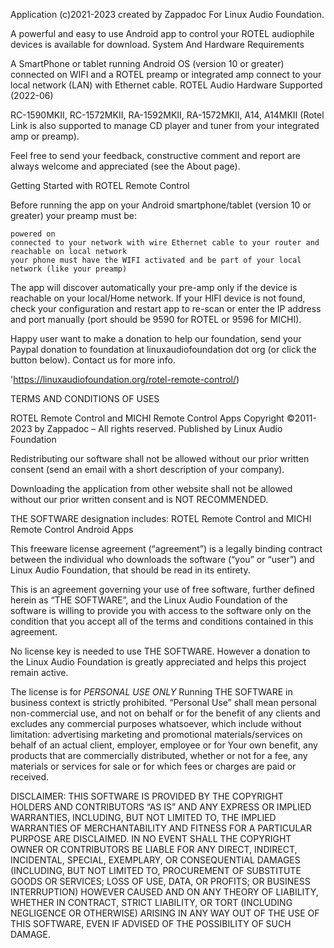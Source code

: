 Application (c)2021-2023 created by Zappadoc For Linux Audio Foundation.

A powerful and easy to use Android app to control your ROTEL audiophile devices is available for download.
System And Hardware Requirements

A SmartPhone or tablet running Android OS (version 10 or greater) connected on WIFI and a ROTEL preamp or integrated amp connect to your local network (LAN) with Ethernet cable.
ROTEL Audio Hardware Supported (2022-06)

RC-1590MKII, RC-1572MKII, RA-1592MKII, RA-1572MKII, A14, A14MKII (Rotel Link is also supported to manage CD player and tuner from your integrated amp or preamp).

Feel free to send your feedback, constructive comment and report are always welcome and appreciated (see the About page).

Getting Started with ROTEL Remote Control

Before running the app on your Android smartphone/tablet (version 10 or greater) your preamp must be:

    powered on
    connected to your network with wire Ethernet cable to your router and reachable on local network
    your phone must have the WIFI activated and be part of your local network (like your preamp)

The app will discover automatically your pre-amp only if the device is reachable on your local/Home network. If your HIFI device is not found, check your configuration and restart app to re-scan or enter the IP address and port manually (port should be 9590 for ROTEL or 9596 for MICHI).

Happy user want to make a donation to help our foundation, send your Paypal donation to foundation at linuxaudiofoundation dot org (or click the button below). Contact us for more info.

'https://linuxaudiofoundation.org/rotel-remote-control/)

TERMS AND CONDITIONS OF USES

ROTEL Remote Control and MICHI Remote Control Apps
Copyright ©2011-2023 by Zappadoc – All rights reserved.
Published by Linux Audio Foundation

Redistributing our software shall not be allowed without our prior written consent (send an email with a short description of your company).

Downloading the application from other website shall not be allowed without our prior written consent and is NOT RECOMMENDED.

THE SOFTWARE designation includes: ROTEL Remote Control and MICHI Remote Control Android Apps

This freeware license agreement (“agreement”) is a legally binding contract between the individual who downloads the software (“you” or “user”) and Linux Audio Foundation, that should be read in its entirety.

This is an agreement governing your use of free software, further defined herein as “THE SOFTWARE”, and the Linux Audio Foundation of the software is willing to provide you with access to the software only on the condition that you accept all of the terms and conditions contained in this agreement.

No license key is needed to use THE SOFTWARE. However a donation to the Linux Audio Foundation is greatly appreciated and helps this project remain active.

The license is for *PERSONAL USE ONLY* Running THE SOFTWARE in business context is strictly prohibited. “Personal Use” shall mean personal non-commercial use, and not on behalf or for the benefit of any clients and excludes any commercial purposes whatsoever, which include without limitation: advertising marketing and promotional materials/services on behalf of an actual client, employer, employee or for Your own benefit, any products that are commercially distributed, whether or not for a fee, any materials or services for sale or for which fees or charges are paid or received.

DISCLAIMER:
THIS SOFTWARE IS PROVIDED BY THE COPYRIGHT HOLDERS AND CONTRIBUTORS “AS IS” AND ANY EXPRESS OR IMPLIED WARRANTIES, INCLUDING, BUT NOT LIMITED TO, THE IMPLIED WARRANTIES OF MERCHANTABILITY AND FITNESS FOR A PARTICULAR PURPOSE ARE DISCLAIMED. IN NO EVENT SHALL THE COPYRIGHT OWNER OR CONTRIBUTORS BE LIABLE FOR ANY DIRECT, INDIRECT, INCIDENTAL, SPECIAL, EXEMPLARY, OR CONSEQUENTIAL DAMAGES (INCLUDING, BUT NOT LIMITED TO, PROCUREMENT OF SUBSTITUTE GOODS OR SERVICES; LOSS OF USE, DATA, OR PROFITS; OR BUSINESS INTERRUPTION) HOWEVER CAUSED AND ON ANY THEORY OF LIABILITY, WHETHER IN CONTRACT, STRICT LIABILITY, OR TORT (INCLUDING NEGLIGENCE OR OTHERWISE) ARISING IN ANY WAY OUT OF THE USE OF THIS SOFTWARE, EVEN IF ADVISED OF THE POSSIBILITY OF SUCH DAMAGE.
